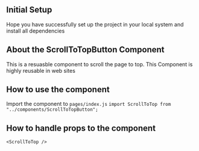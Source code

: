 ## Initial Setup

Hope you have successfully set up the project in your local system and install all dependencies

## About the ScrollToTopButton Component

This is a resuasble component to scroll the page to top. This Component is highly reusable in web sites

## How to use the component

Import the component to `pages/index.js`
`import ScrollToTop from "../components/ScrollToTopButton";`

## How to handle props to the component

```
<ScrollToTop />
```

